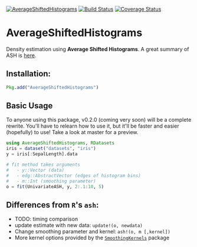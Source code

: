 [![AverageShiftedHistograms](http://pkg.julialang.org/badges/AverageShiftedHistograms_release.svg)](http://pkg.julialang.org/?pkg=AverageShiftedHistograms&ver=release)
[![Build Status](https://travis-ci.org/joshday/AverageShiftedHistograms.jl.svg?branch=master)](https://travis-ci.org/joshday/AverageShiftedHistograms.jl)
[![Coverage Status](https://coveralls.io/repos/joshday/AverageShiftedHistograms.jl/badge.svg?branch=master)](https://coveralls.io/r/joshday/AverageShiftedHistograms.jl?branch=master)

# AverageShiftedHistograms

Density estimation using **Average Shifted Histograms**.  A great summary of ASH is [here](http://www.stat.rice.edu/~scottdw/stat550/HW/hw4/c05.pdf).

## Installation:

```julia
Pkg.add("AverageShiftedHistograms")
```

## Basic Usage
To anyone using this package, v0.2.0 (coming very soon) will be a complete rewrite.  You'll have to relearn how to use it, but it'll be faster and easier (hopefully) to use!  Take a look at master for a preview.


```julia
using AverageShiftedHistograms, RDatasets
iris = dataset("datasets", "iris")
y = iris[:SepalLength].data

# fit method takes arguments
#	- y::Vector (data)
#	- edg::AbstractVector (edges of histogram bins)
#	- m::Int (smoothing parameter)
o = fit(UnivariateASH, y, 2:.1:10, 5)
```


## Differences from `R`'s `ash`:
- TODO: timing comparison
- update estimate with new data: `update!(o, newdata)`
- Change smoothing parameter and kernel: `ash!(o, m [,kernel])`
- More kernel options provided by the [`SmoothingKernels`](https://github.com/johnmyleswhite/SmoothingKernels.jl) package
